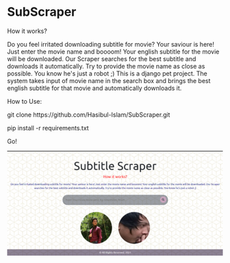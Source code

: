 # SubScraper

How it works?

Do you feel irritated downloading subtitle for movie? Your saviour is here! Just enter the movie name and boooom! Your english subtitle for the movie will be downloaded. Our Scraper searches for the best subtitle and downloads it automatically. Try to provide the movie name as close as possible. You know he's just a robot ;)
This is a django pet project. The system takes input of movie name in the search box and brings the best english subtitle for that movie and automatically downloads it.

How to Use:

<p>git clone https://github.com/Hasibul-Islam/SubScraper.git</p>

<p>pip install -r requirements.txt</p>

Go!


![alt text](https://github.com/Hasibul-Islam/SubScraper/blob/main/static_in_env/Scrap/img/screenshot1.png?raw=true)

